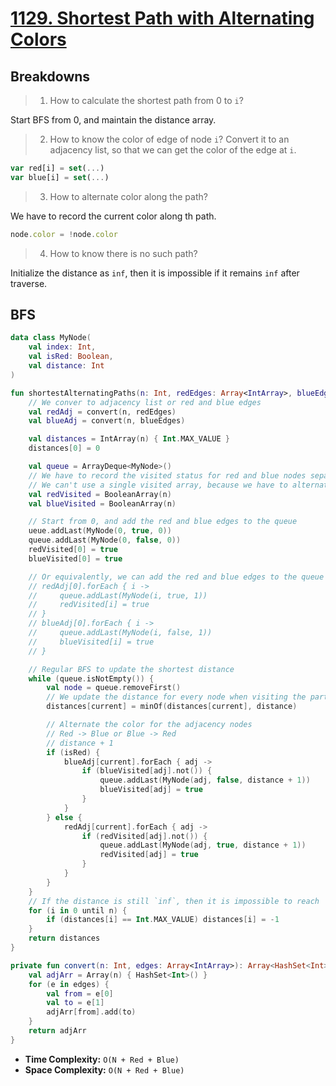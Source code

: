 # [1129. Shortest Path with Alternating Colors](https://leetcode.com/problems/shortest-path-with-alternating-colors/)

## Breakdowns
> 1. How to calculate the shortest path from 0 to `i`?

Start BFS from 0, and maintain the distance array.

> 2. How to know the color of edge of node `i`?
Convert it to an adjacency list, so that we can get the color of the edge at `i`.
```js
var red[i] = set(...)
var blue[i] = set(...)
```

> 3. How to alternate color along the path?

We have to record the current color along th path.

```js
node.color = !node.color
```

> 4. How to know there is no such path?

Initialize the distance as `inf`, then it is impossible if it remains `inf` after traverse.

## BFS
```kotlin
data class MyNode(
    val index: Int,
    val isRed: Boolean,
    val distance: Int
)

fun shortestAlternatingPaths(n: Int, redEdges: Array<IntArray>, blueEdges: Array<IntArray>): IntArray {
    // We conver to adjacency list or red and blue edges
    val redAdj = convert(n, redEdges)
    val blueAdj = convert(n, blueEdges)

    val distances = IntArray(n) { Int.MAX_VALUE }
    distances[0] = 0

    val queue = ArrayDeque<MyNode>()
    // We have to record the visited status for red and blue nodes separately
    // We can't use a single visited array, because we have to alternate the color
    val redVisited = BooleanArray(n)
    val blueVisited = BooleanArray(n)

    // Start from 0, and add the red and blue edges to the queue
    ueue.addLast(MyNode(0, true, 0))
    queue.addLast(MyNode(0, false, 0))
    redVisited[0] = true
    blueVisited[0] = true

    // Or equivalently, we can add the red and blue edges to the queue
    // redAdj[0].forEach { i ->
    //     queue.addLast(MyNode(i, true, 1))
    //     redVisited[i] = true
    // }
    // blueAdj[0].forEach { i ->
    //     queue.addLast(MyNode(i, false, 1))
    //     blueVisited[i] = true
    // }

    // Regular BFS to update the shortest distance
    while (queue.isNotEmpty()) {
        val node = queue.removeFirst()
        // We update the distance for every node when visiting the particular node
        distances[current] = minOf(distances[current], distance)

        // Alternate the color for the adjacency nodes
        // Red -> Blue or Blue -> Red
        // distance + 1
        if (isRed) {
            blueAdj[current].forEach { adj ->
                if (blueVisited[adj].not()) {
                    queue.addLast(MyNode(adj, false, distance + 1))
                    blueVisited[adj] = true
                }
            }
        } else {
            redAdj[current].forEach { adj ->
                if (redVisited[adj].not()) {
                    queue.addLast(MyNode(adj, true, distance + 1))
                    redVisited[adj] = true
                }
            }
        }
    }
    // If the distance is still `inf`, then it is impossible to reach
    for (i in 0 until n) {
        if (distances[i] == Int.MAX_VALUE) distances[i] = -1
    }
    return distances
}

private fun convert(n: Int, edges: Array<IntArray>): Array<HashSet<Int>> {
    val adjArr = Array(n) { HashSet<Int>() }
    for (e in edges) {
        val from = e[0]
        val to = e[1]
        adjArr[from].add(to)
    }
    return adjArr
}
```

* **Time Complexity:** `O(N + Red + Blue)`
* **Space Complexity:** `O(N + Red + Blue)`